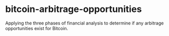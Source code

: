 # bitcoin-arbitrage-opportunities
Applying the three phases of financial analysis to determine if any arbitrage opportunities exist for Bitcoin.
